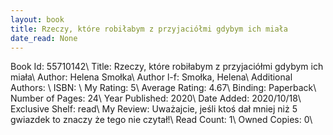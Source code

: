 ```yaml
---
layout: book
title: Rzeczy, które robiłabym z przyjaciółmi gdybym ich miała
date_read: None
---
```


Book Id: 55710142\ 
Title: Rzeczy, które robiłabym z przyjaciółmi gdybym ich miała\ 
Author: Helena Smołka\ 
Author l-f: Smołka, Helena\ 
Additional Authors: \ 
ISBN: \ 
My Rating: 5\ 
Average Rating: 4.67\ 
Binding: Paperback\ 
Number of Pages: 24\ 
Year Published: 2020\ 
Date Added: 2020/10/18\ 
Exclusive Shelf: read\ 
My Review: Uważajcie, jeśli ktoś dał mniej niż 5 gwiazdek to znaczy że tego nie czytał!\ 
Read Count: 1\ 
Owned Copies: 0\ 

